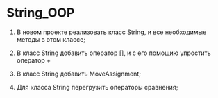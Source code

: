 # String_OOP

1. В новом проекте реализовать класс String, и все необходимые методы в этом классе;

2. В класс String добавить оператор [], и с его помощию упростить оператор +

3. В класс String добавить MoveAssignment;

4. Для класса String перегрузить операторы сравнения;
